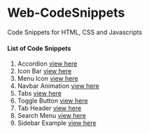 # Web-CodeSnippets
Code Snippets for HTML, CSS and Javascripts

#### List of Code Snippets
1. Accordion [view here](https://codepen.io/vedharaj/full/ExMZBMP)
2. Icon Bar [view here](https://codepen.io/vedharaj/full/RwdozzJ)
3. Menu Icon [view here](https://codepen.io/vedharaj/full/MWxJvLm)
4. Navbar Animation [view here](https://codepen.io/vedharaj/full/oNQKbKY)
5. Tabs [view here](https://codepen.io/vedharaj/full/qBvmbNq)
6. Toggle Button [view here](https://codepen.io/vedharaj/full/XWywdmp)
7. Tab Header [view here](https://codepen.io/vedharaj/full/gOEWBZO)
8. Search Menu [view here](https://codepen.io/vedharaj/full/jOJwWgg)
8. Sidebar Example [view here](https://codepen.io/vedharaj/full/gOERXjw)
